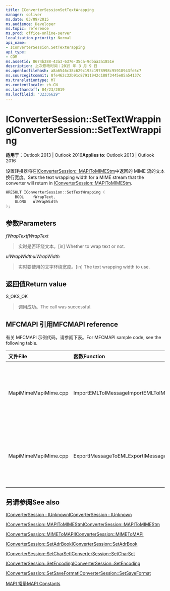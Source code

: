 ```yaml
---
title: IConverterSessionSetTextWrapping
manager: soliver
ms.date: 03/09/2015
ms.audience: Developer
ms.topic: reference
ms.prod: office-online-server
localization_priority: Normal
api_name:
- IConverterSession.SetTextWrapping
api_type:
- COM
ms.assetid: 8674b288-43a3-6376-35ca-9dbaa3a1851e
description: 上次修改时间：2015 年 3 月 9 日
ms.openlocfilehash: a8a6546c38c629c193c1978998c95918943fe5c7
ms.sourcegitcommit: 8fe462c32b91c87911942c188f3445e85a54137c
ms.translationtype: MT
ms.contentlocale: zh-CN
ms.lasthandoff: 04/23/2019
ms.locfileid: "32336629"
---
```

# <a name="iconvertersessionsettextwrapping"></a><span data-ttu-id="e5b90-103">IConverterSession::SetTextWrapping</span><span class="sxs-lookup"><span data-stu-id="e5b90-103">IConverterSession::SetTextWrapping</span></span>

  
  
<span data-ttu-id="e5b90-104">**适用于**：Outlook 2013 | Outlook 2016</span><span class="sxs-lookup"><span data-stu-id="e5b90-104">**Applies to**: Outlook 2013 | Outlook 2016</span></span> 
  
<span data-ttu-id="e5b90-105">设置转换器将在[IConverterSession:: MAPIToMIMEStm](iconvertersession-mapitomimestm.md)中返回的 MIME 流的文本换行宽度。</span><span class="sxs-lookup"><span data-stu-id="e5b90-105">Sets the text wrapping width for a MIME stream that the converter will return in [IConverterSession::MAPIToMIMEStm](iconvertersession-mapitomimestm.md).</span></span>
  
```cpp
HRESULT IConverterSession::SetTextWrapping ( 
    BOOL    fWrapText, 
    ULONG   ulWrapWidth 
);
```

## <a name="parameters"></a><span data-ttu-id="e5b90-106">参数</span><span class="sxs-lookup"><span data-stu-id="e5b90-106">Parameters</span></span>

 <span data-ttu-id="e5b90-107">*fWrapText*</span><span class="sxs-lookup"><span data-stu-id="e5b90-107">*fWrapText*</span></span> 
  
> <span data-ttu-id="e5b90-108">实时是否环绕文本。</span><span class="sxs-lookup"><span data-stu-id="e5b90-108">[in] Whether to wrap text or not.</span></span>
    
 <span data-ttu-id="e5b90-109">*ulWrapWidth*</span><span class="sxs-lookup"><span data-stu-id="e5b90-109">*ulWrapWidth*</span></span> 
  
> <span data-ttu-id="e5b90-110">实时要使用的文字环绕宽度。</span><span class="sxs-lookup"><span data-stu-id="e5b90-110">[in] The text wrapping width to use.</span></span>
    
## <a name="return-value"></a><span data-ttu-id="e5b90-111">返回值</span><span class="sxs-lookup"><span data-stu-id="e5b90-111">Return value</span></span>

<span data-ttu-id="e5b90-112">S_OK</span><span class="sxs-lookup"><span data-stu-id="e5b90-112">S_OK</span></span>
  
> <span data-ttu-id="e5b90-113">调用成功。</span><span class="sxs-lookup"><span data-stu-id="e5b90-113">The call was successful.</span></span>
    
## <a name="mfcmapi-reference"></a><span data-ttu-id="e5b90-114">MFCMAPI 引用</span><span class="sxs-lookup"><span data-stu-id="e5b90-114">MFCMAPI reference</span></span>

<span data-ttu-id="e5b90-115">有关 MFCMAPI 示例代码，请参阅下表。</span><span class="sxs-lookup"><span data-stu-id="e5b90-115">For MFCMAPI sample code, see the following table.</span></span>
  
|<span data-ttu-id="e5b90-116">**文件**</span><span class="sxs-lookup"><span data-stu-id="e5b90-116">**File**</span></span>|<span data-ttu-id="e5b90-117">**函数**</span><span class="sxs-lookup"><span data-stu-id="e5b90-117">**Function**</span></span>|<span data-ttu-id="e5b90-118">**备注**</span><span class="sxs-lookup"><span data-stu-id="e5b90-118">**Comment**</span></span>|
|:-----|:-----|:-----|
|<span data-ttu-id="e5b90-119">MapiMime</span><span class="sxs-lookup"><span data-stu-id="e5b90-119">MapiMime.cpp</span></span>  <br/> |<span data-ttu-id="e5b90-120">ImportEMLToIMessage</span><span class="sxs-lookup"><span data-stu-id="e5b90-120">ImportEMLToIMessage</span></span>  <br/> |<span data-ttu-id="e5b90-121">MFCMAPI 使用 MimeToMAPI 将 .eml 文件转换为 MAPI 邮件。</span><span class="sxs-lookup"><span data-stu-id="e5b90-121">MFCMAPI uses MimeToMAPI to convert an EML file to a MAPI message.</span></span>  <br/> |
|<span data-ttu-id="e5b90-122">MapiMime</span><span class="sxs-lookup"><span data-stu-id="e5b90-122">MapiMime.cpp</span></span>  <br/> |<span data-ttu-id="e5b90-123">ExportIMessageToEML</span><span class="sxs-lookup"><span data-stu-id="e5b90-123">ExportIMessageToEML</span></span>  <br/> |<span data-ttu-id="e5b90-124">MFCMAPI 使用 MAPIToMIMEStm 将 MAPI 邮件转换为 .eml 文件。</span><span class="sxs-lookup"><span data-stu-id="e5b90-124">MFCMAPI uses MAPIToMIMEStm to convert a MAPI message to an EML file.</span></span>  <br/> |
   
## <a name="see-also"></a><span data-ttu-id="e5b90-125">另请参阅</span><span class="sxs-lookup"><span data-stu-id="e5b90-125">See also</span></span>



[<span data-ttu-id="e5b90-126">IConverterSession : IUnknown</span><span class="sxs-lookup"><span data-stu-id="e5b90-126">IConverterSession : IUnknown</span></span>](iconvertersessioniunknown.md)
  
[<span data-ttu-id="e5b90-127">IConverterSession::MAPIToMIMEStm</span><span class="sxs-lookup"><span data-stu-id="e5b90-127">IConverterSession::MAPIToMIMEStm</span></span>](iconvertersession-mapitomimestm.md)
  
[<span data-ttu-id="e5b90-128">IConverterSession::MIMEToMAPI</span><span class="sxs-lookup"><span data-stu-id="e5b90-128">IConverterSession::MIMEToMAPI</span></span>](iconvertersession-mimetomapi.md)
  
[<span data-ttu-id="e5b90-129">IConverterSession::SetAdrBook</span><span class="sxs-lookup"><span data-stu-id="e5b90-129">IConverterSession::SetAdrBook</span></span>](iconvertersession-setadrbook.md)
  
[<span data-ttu-id="e5b90-130">IConverterSession::SetCharSet</span><span class="sxs-lookup"><span data-stu-id="e5b90-130">IConverterSession::SetCharSet</span></span>](iconvertersession-setcharset.md)
  
[<span data-ttu-id="e5b90-131">IConverterSession::SetEncoding</span><span class="sxs-lookup"><span data-stu-id="e5b90-131">IConverterSession::SetEncoding</span></span>](iconvertersession-setencoding.md)
  
[<span data-ttu-id="e5b90-132">IConverterSession::SetSaveFormat</span><span class="sxs-lookup"><span data-stu-id="e5b90-132">IConverterSession::SetSaveFormat</span></span>](iconvertersession-setsaveformat.md)


[<span data-ttu-id="e5b90-133">MAPI 常量</span><span class="sxs-lookup"><span data-stu-id="e5b90-133">MAPI Constants</span></span>](mapi-constants.md)

